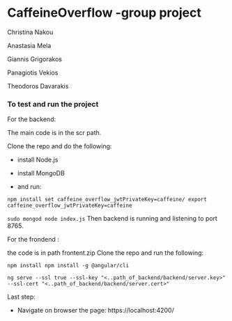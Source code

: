 # CaffeineOverflow -group project
Christina Nakou

Anastasia Mela 

Giannis Grigorakos 

Panagiotis Vekios 

Theodoros Davarakis

### To test and run the project

For the backend:

The main code is in the scr path.

Clone the repo and do the following: 

- install Node.js

- install MongoDB

- and run: 

`npm install set caffeine_overflow_jwtPrivateKey=caffeine/ export caffeine_overflow_jwtPrivateKey=caffeine`

`sudo mongod node index.js` 
Then backend is running and listening to port 8765.

For the frondend :

the code is in path frontent.zip 
Clone the repo and run the following: 

`npm install npm install -g @angular/cli`

`ng serve --ssl true --ssl-key "<..path_of_backend/backend/server.key>" --ssl-cert "<..path_of_backend/backend/server.cert>"`

Last step: 
- Navigate on browser the page: https://localhost:4200/
